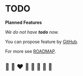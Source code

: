 # TODO

**Planned Features**

*We do not have **todo** now.*

You can propose feature by [GitHub](https://github.com/helvm/helms/issues).

For more see [ROADMAP](ROADMAP.md).

## 🦄 🌈 ❤️ 💛 💚 💙 🤍 🖤

